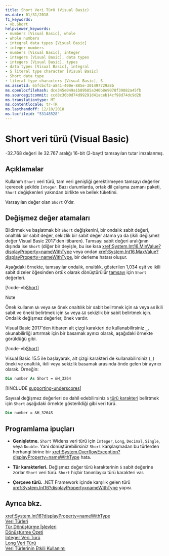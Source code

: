```yaml
---
title: Short Veri Türü (Visual Basic)
ms.date: 01/31/2018
f1_keywords:
- vb.Short
helpviewer_keywords:
- numbers [Visual Basic], whole
- whole numbers
- integral data types [Visual Basic]
- integer numbers
- numbers [Visual Basic], integer
- integers [Visual Basic], data types
- integers [Visual Basic], types
- data types [Visual Basic], integral
- S literal type character [Visual Basic]
- Short data type
- literal type characters [Visual Basic], S
ms.assetid: 65fcbcf3-a841-400e-885e-301497729a8b
ms.openlocfilehash: dce345e049a1b89b85a340b8e9078f39882a45fb
ms.sourcegitcommit: ccd8c36b0d74d99291d41aceb14cf98d74dc9d2b
ms.translationtype: MT
ms.contentlocale: tr-TR
ms.lasthandoff: 12/10/2018
ms.locfileid: "53148528"
---
```

# <a name="short-data-type-visual-basic"></a>Short veri türü (Visual Basic)
-32.768 değeri ile 32.767 aralığı 16-bit (2-bayt) tamsayıları tutar imzalanmış.  
  
## <a name="remarks"></a>Açıklamalar  
 Kullanım `Short` veri türü, tam veri genişliği gerektirmeyen tamsayı değerler içerecek şekilde `Integer`. Bazı durumlarda, ortak dil çalışma zamanı paketi, `Short` değişkenleri yakından birlikte ve bellek tüketimi.  
  
 Varsayılan değer olan `Short` 0'dır.  
  
## <a name="literal-assignments"></a>Değişmez değer atamaları

Bildirmek ve başlatmak bir `Short` değişkenini, bir ondalık sabit değeri, onaltılık bir sabit değer, sekizlik bir sabit değer atama ya da (ikili değişmez değer Visual Basic 2017'den itibaren). Tamsayı sabit değeri aralığının dışında ise `Short` (diğer bir deyişle, bu ise kısa <xref:System.Int16.MinValue?displayProperty=nameWithType> veya ondan <xref:System.Int16.MaxValue?displayProperty=nameWithType>, bir derleme hatası oluşur.

Aşağıdaki örnekte, tamsayılar ondalık, onaltılık, gösterilen 1,034 eşit ve ikili sabit dizeler öğesinden örtük olarak dönüştürülür [tamsayı](integer-data-type.md) için `Short` değerleri.

[!code-vb[Short](../../../../samples/snippets/visualbasic/language-reference/data-types/numeric-literals.vb#Short)]

> [!NOTE]
> Önek kullanın `&h` veya `&H` önek onaltılık bir sabit belirtmek için `&b` veya `&B` ikili sabit ve öneki belirtmek için `&o` veya `&O` sekizlik bir sabit belirtmek için. Ondalık değişmez değerler, önek vardır.

Visual Basic 2017'den itibaren alt çizgi karakteri de kullanabilirsiniz `_`, okunabilirliği artırmak için bir basamak ayırıcı olarak, aşağıdaki örnekte görüldüğü gibi.

[!code-vb[Short](../../../../samples/snippets/visualbasic/language-reference/data-types/numeric-literals.vb#ShortS)]

Visual Basic 15.5 ile başlayarak, alt çizgi karakteri de kullanabilirsiniz (`_`) öneki ve onaltılık, ikili veya sekizlik basamak arasında önde gelen bir ayırıcı olarak. Örneğin:

```vb
Dim number As Short = &H_3264
```

[!INCLUDE [supporting-underscores](../../../../includes/vb-separator-langversion.md)]

Sayısal değişmez değerleri de dahil edebilirsiniz `S` [türü karakteri](../../programming-guide/language-features/data-types/type-characters.md) belirtmek için `Short` aşağıdaki örnekte gösterildiği gibi veri türü.

```vb
Dim number = &H_3264S
```

## <a name="programming-tips"></a>Programlama ipuçları

-   **Genişletme.** `Short` Widens veri türü için `Integer`, `Long`, `Decimal`, `Single`, veya `Double`. Yani dönüştürebilirsiniz `Short` karşılaşmadan bu türlerden herhangi birine bir <xref:System.OverflowException?displayProperty=nameWithType> hata.  
  
-   **Tür karakterleri.** Değişmez değer türü karakterinin `S` sabit değerine zorlar `Short` veri türü. `Short` hiçbir tanımlayıcı türü karakteri var.  
  
-   **Çerçeve türü.** .NET Framework içinde karşılık gelen türü <xref:System.Int16?displayProperty=nameWithType> yapısı.  
  
## <a name="see-also"></a>Ayrıca bkz.

 <xref:System.Int16?displayProperty=nameWithType>  
 [Veri Türleri](../../../visual-basic/language-reference/data-types/index.md)  
 [Tür Dönüştürme İşlevleri](../../../visual-basic/language-reference/functions/type-conversion-functions.md)  
 [Dönüştürme Özeti](../../../visual-basic/language-reference/keywords/conversion-summary.md)  
 [Integer Veri Türü](../../../visual-basic/language-reference/data-types/integer-data-type.md)  
 [Long Veri Türü](../../../visual-basic/language-reference/data-types/long-data-type.md)  
 [Veri Türlerinin Etkili Kullanımı](../../../visual-basic/programming-guide/language-features/data-types/efficient-use-of-data-types.md)
